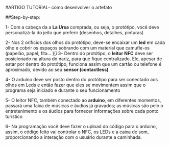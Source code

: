 #ARTIGO TUTORIAL- como desenvolver o artefato 

##Step-by-step:

1- Com a cabeça da a **La Ursa** comprada, ou seja, o protótipo, você deve personalizá-la do jeito que preferir (desenhos, detalhes, pinturas)

2- Nos 2 orifícios dos olhos do protótipo, deve-se encaixar um **led** em cada olho e cobrir os espaços sobrando com um material que camufle-os (papelão, papel, fita... )[i
3- Dentro do protótipo, o **leitor NFC** deve ser posicionado na altura do nariz, para que fique centralizado. Ele, apesar de estar por dentro do protótipo, funciona assim que um cartão ou telefone é aproximado, devido ao seu **sensor (contactless)**

4- O arduíno deve ser posto dentro do protótipo para ser conectado aos olhos em Leds e então fazer que eles se movimentem assim que o programa seja iniciado e durante o seu funcionamento

5- O leitor NFC, também conectado ao **arduíno**, em diferentes momentos, passará uma faixa de músicas e áudios já gravados; as músicas são pelo o entretenimento e os áudios para fornecer informações sobre cada ponto turístico

6- Na programação você deve fazer o upload do código para o arduino, assim, o código feito vai controlar o NFC, os LEDs e a caixa de som, proporcionando a interação com o usuário durante a caminhada.

